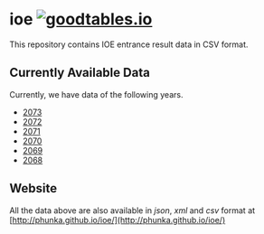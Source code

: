 # ioe [![goodtables.io](https://goodtables.io/badge/github/amitness/ioe.svg)](https://goodtables.io/github/amitness/ioe)

This repository contains IOE entrance result data in CSV format.

## Currently Available Data

Currently, we have data of the following years.

- [2073](https://github.com/phunka/ioe/blob/master/2073/ioe_entrance_result_2073.csv)
- [2072](https://github.com/phunka/ioe/blob/master/2072/ioe_entrance_result_2072.csv)
- [2071](https://github.com/phunka/ioe/blob/master/2071/ioe_entrance_result_2071.csv)
- [2070](https://github.com/phunka/ioe/blob/master/2070/ioe_entrance_result_2070.csv)
- [2069](https://github.com/phunka/ioe/blob/master/2069/ioe_entrance_result_2069.csv)
- [2068](https://github.com/phunka/ioe/blob/master/2068/ioe_entrance_result_2068.csv)

## Website

All the data above are also available in _json_, _xml_ and _csv_ format at [http://phunka.github.io/ioe/](http://phunka.github.io/ioe/)
